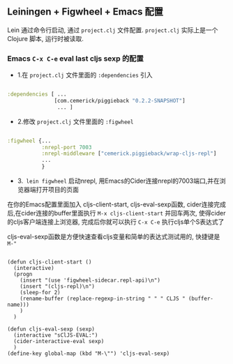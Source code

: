 Leiningen + Figwheel + Emacs 配置
----

Lein 通过命令行启动, 通过 `project.clj` 文件配置.
`project.clj` 实际上是一个 Clojure 脚本, 运行时被读取.

### Emacs `C-x C-e` eval last cljs sexp 的配置

* 1.在 `project.clj` 文件里面的 `:dependencies` 引入

```clojure

:dependencies [ ...
               [com.cemerick/piggieback "0.2.2-SNAPSHOT"]
                ... ]


```


* 2.修改 `project.clj` 文件里面的 `:figwheel` 

```clojure

:figwheel {...
           :nrepl-port 7003
           :nrepl-middleware ["cemerick.piggieback/wrap-cljs-repl"]
           ...
           }

```



* 3.` lein figwheel` 启动nrepl, 用Emacs的Cider连接nrepl的7003端口,并在浏览器端打开项目的页面

在你的Emacs配置里面加入 cljs-client-start, cljs-eval-sexp函数, cider连接完成后,在cider连接的buffer里面执行 ` M-x cljs-client-start ` 并回车两次, 使得cider的cljs客户端连接上浏览器, 完成后你就可以执行 ` C-x C-e ` 执行cljs单个S表达式了 

cljs-eval-sexp函数是方便快速查看cljs变量和简单的表达式测试用的, 快捷键是 ` M-" `


```elisp

(defun cljs-client-start ()
  (interactive)
  (progn
    (insert "(use 'figwheel-sidecar.repl-api)\n")
    (insert "(cljs-repl)\n")
    (sleep-for 2)
    (rename-buffer (replace-regexp-in-string " " " CLJS " (buffer-name)))
    )
  )

(defun cljs-eval-sexp (sexp)
  (interactive "sClJS-EVAL:")
  (cider-interactive-eval sexp)
  )
(define-key global-map (kbd "M-\"") 'cljs-eval-sexp)


```

